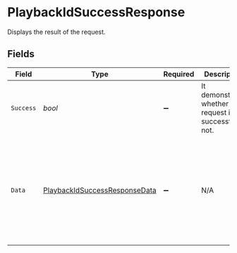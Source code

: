 # PlaybackIdSuccessResponse

Displays the result of the request.


## Fields

| Field                                                                                                   | Type                                                                                                    | Required                                                                                                | Description                                                                                             | Example                                                                                                 |
| ------------------------------------------------------------------------------------------------------- | ------------------------------------------------------------------------------------------------------- | ------------------------------------------------------------------------------------------------------- | ------------------------------------------------------------------------------------------------------- | ------------------------------------------------------------------------------------------------------- |
| `Success`                                                                                               | *bool*                                                                                                  | :heavy_minus_sign:                                                                                      | It demonstrates whether the request is successful or not.                                               | true                                                                                                    |
| `Data`                                                                                                  | [PlaybackIdSuccessResponseData](../../Models/Components/PlaybackIdSuccessResponseData.md)               | :heavy_minus_sign:                                                                                      | N/A                                                                                                     | {<br/>"success": true,<br/>"data": {<br/>"id": "88b7ac0f-2504-4dd5-b7b4-d84ab4fee1bd",<br/>"accessPolicy": "public"<br/>}<br/>} |